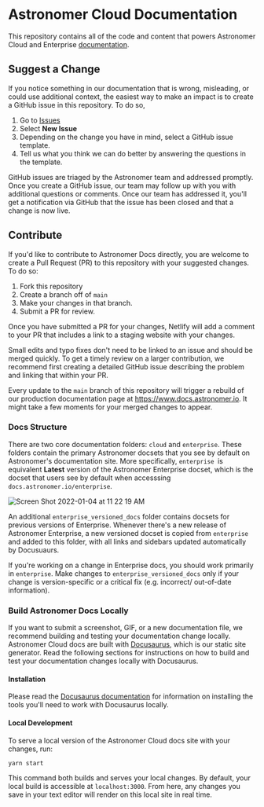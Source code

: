# Astronomer Cloud Documentation

This repository contains all of the code and content that powers Astronomer Cloud and Enterprise [documentation](http://docs.astronomer.io).

## Suggest a Change

If you notice something in our documentation that is wrong, misleading, or could use additional context, the easiest way to make an impact is to create a GitHub issue in this repository. To do so,

1. Go to [Issues](https://github.com/astronomer/docs/issues)
2. Select **New Issue**
3. Depending on the change you have in mind, select a GitHub issue template.
4. Tell us what you think we can do better by answering the questions in the template.

GitHub issues are triaged by the Astronomer team and addressed promptly. Once you create a GitHub issue, our team may follow up with you with additional questions or comments. Once our team has addressed it, you'll get a notification via GitHub that the issue has been closed and that a change is now live.

## Contribute

If you'd like to contribute to Astronomer Docs directly, you are welcome to create a Pull Request (PR) to this repository with your suggested changes. To do so:

1. Fork this repository
2. Create a branch off of `main`
3. Make your changes in that branch.
4. Submit a PR for review.

Once you have submitted a PR for your changes, Netlify will add a comment to your PR that includes a link to a staging website with your changes.

Small edits and typo fixes don't need to be linked to an issue and should be merged quickly. To get a timely review on a larger contribution, we recommend first creating a detailed GitHub issue describing the problem and linking that within your PR.

Every update to the `main` branch of this repository will trigger a rebuild of our production documentation page at https://www.docs.astronomer.io. It might take a few moments for your merged changes to appear.

### Docs Structure 

There are two core documentation folders: `cloud` and `enterprise`. These folders contain the primary Astronomer docsets that you see by default on Astronomer's documentation site. More specifically, `enterprise `is equivalent **Latest** version of the Astronomer Enterprise docset, which is the docset that users see by default when accesssing `docs.astronomer.io/enterprise`.

![Screen Shot 2022-01-04 at 11 22 19 AM](https://user-images.githubusercontent.com/74574233/148051957-b739ba42-2fc7-4344-b0a0-4f78881fd68c.png)

An additional `enterprise_versioned_docs` folder contains docsets for previous versions of Enterprise. Whenever there's a new release of Astronomer Enterprise, a new versioned docset is copied from `enterprise` and added to this folder, with all links and sidebars updated automatically by Docusuaurs.

If you're working on a change in Enterprise docs, you should work primarily in `enterprise`. Make changes to `enterprise_versioned_docs` only if your change is version-specific or a critical fix (e.g. incorrect/ out-of-date information).

### Build Astronomer Docs Locally

If you want to submit a screenshot, GIF, or a new documentation file, we recommend building and testing your documentation change locally. Astronomer Cloud docs are built with [Docusaurus](https://docusaurus.io/), which is our static site generator. Read the following sections for instructions on how to build and test your documentation changes locally with Docusaurus.

#### Installation

Please read the [Docusaurus documentation](https://docusaurus.io/docs/installation#requirements) for information on installing the tools you'll need to work with Docusaurus locally.

#### Local Development

To serve a local version of the Astronomer Cloud docs site with your changes, run:

```console
yarn start
```

This command both builds and serves your local changes. By default, your local build is accessible at `localhost:3000`. From here, any changes you save in your text editor will render on this local site in real time.
